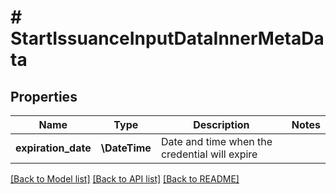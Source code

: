 # # StartIssuanceInputDataInnerMetaData

## Properties

| Name                | Type          | Description                                   | Notes |
| ------------------- | ------------- | --------------------------------------------- | ----- |
| **expiration_date** | **\DateTime** | Date and time when the credential will expire |

[[Back to Model list]](../../README.md#models) [[Back to API list]](../../README.md#endpoints) [[Back to README]](../../README.md)
